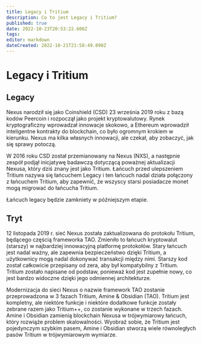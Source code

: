 ```yaml
---
title: Legacy i Tritium
description: Co to jest Legacy i Tritium?
published: true
date: 2022-10-23T20:53:22.606Z
tags: 
editor: markdown
dateCreated: 2022-10-21T21:58:49.090Z
---
```


# Legacy i Tritium
## Legacy

Nexus narodził się jako Coinshield (CSD) 23 września 2019 roku z bazą kodów Peercoin i rozpoczął jako projekt kryptowalutowy. Rynek kryptograficzny wprowadzał innowacje skokowo, a Ethereum wprowadził inteligentne kontrakty do blockchain, co było ogromnym krokiem w kierunku. Nexus ma kilka własnych innowacji, ale czekał, aby zobaczyć, jak się sprawy potoczą.

W 2016 roku CSD został przemianowany na Nexus (NXS), a następnie zespół podjął inicjatywę badawczą dotyczącą poważnej aktualizacji Nexusa, który dziś znany jest jako Tritium. Łańcuch przed ulepszeniem Tritium nazywa się łańcuchem Legacy i ten łańcuch nadal działa połączony z łańcuchem Tritium, aby zapewnić, że wszyscy starsi posiadacze monet mogą migrować do łańcucha Tritium.

Łańcuch legacy będzie zamkniety w późniejszym etapie.

## Tryt

12 listopada 2019 r. sieć Nexus została zaktualizowana do protokołu Tritium, będącego częścią frameworka TAO. Zmieniło to łańcuch kryptowalut (starszy) w najbardziej innowacyjną platformę protokołów. Stary łańcuch jest nadal ważny, ale zapewnia bezpieczeństwo dzięki Tritium, a użytkownicy mogą nadal dokonywać transakcji między nimi. Starszy kod został całkowicie przepisany od zera, aby był kompatybilny z Tritium. Tritium zostało napisane od podstaw, ponieważ kod jest zupełnie nowy, co jest bardzo widoczne dzięki jego odmiennej architekturze.

Modernizacja do sieci Nexus o nazwie framework TAO zostanie przeprowadzona w 3 fazach Tritium, Amine & Obsidian (TAO). Tritium jest kompletny, ale niektóre funkcje i niektóre dodatkowe funkcje zostały zebrane razem jako Tritium++, co zostanie wykonane w trzech fazach. Amine i Obsidian zamienią blockchain Nexusa w trójwymiarowy łańcuch, który rozwiąże problem skalowalności. Wyobraź sobie, że Tritium jest pojedynczym szybkim pasem, Amine i Obsidian stworzą wiele równoległych pasów Tritium w trójwymiarowym wymiarze.